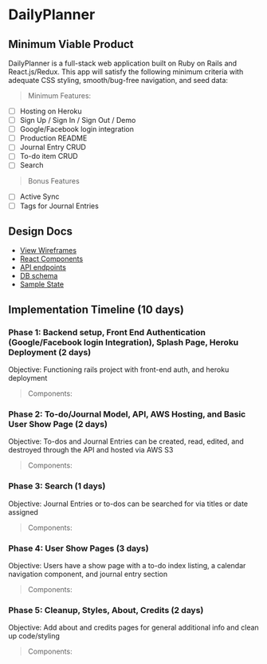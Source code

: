 # DailyPlanner

## Minimum Viable Product

DailyPlanner is a full-stack web application built on Ruby on Rails and React.js/Redux. 
This app will satisfy the following minimum criteria with adequate CSS styling, 
smooth/bug-free navigation, and seed data:

>Minimum Features:
- [ ] Hosting on Heroku
- [ ] Sign Up / Sign In / Sign Out / Demo
- [ ] Google/Facebook login integration
- [ ] Production README
- [ ] Journal Entry CRUD
- [ ] To-do item CRUD
- [ ] Search

>Bonus Features
- [ ] Active Sync
- [ ] Tags for Journal Entries

## Design Docs
- [View Wireframes][wireframes]
- [React Components][components]
- [API endpoints][api-endpoints]
- [DB schema][schema]
- [Sample State][sample-state]

[wireframes]: ./wireframes
[components]: ./component-hierarchy.md
[sample-state]: ./sample-state.md
[api-endpoints]: ./api-endpoints.md
[schema]: ./schema.md

## Implementation Timeline (10 days)

### Phase 1: Backend setup, Front End Authentication (Google/Facebook login Integration), Splash Page, Heroku Deployment (2 days)
Objective: Functioning rails project with front-end auth, and heroku deployment

>Components:

### Phase 2: To-do/Journal Model, API, AWS Hosting, and Basic User Show Page (2 days)
Objective: To-dos and Journal Entries can be created, read, edited, and destroyed through the API and hosted via AWS S3

>Components:

### Phase 3: Search (1 days)
Objective: Journal Entries or to-dos can be searched for via titles or date assigned

>Components:

### Phase 4: User Show Pages (3 days)
Objective: Users have a show page with a to-do index listing, a calendar navigation component, and journal entry section

>Components:

### Phase 5: Cleanup, Styles, About, Credits (2 days)
Objective: Add about and credits pages for general additional info and clean up code/styling

>Components:
